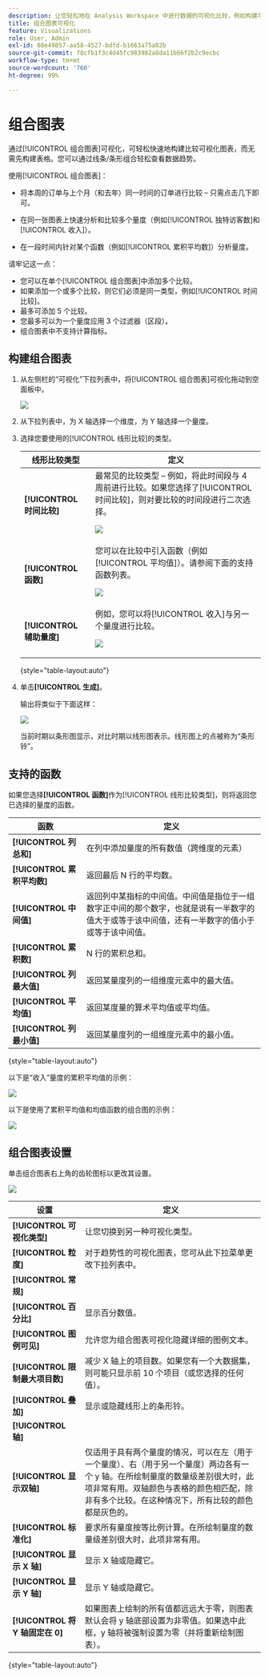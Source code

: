```yaml
---
description: 让您轻松地在 Analysis Workspace 中进行数据的可视化比较，例如构建与上个月、去年等的比较。
title: 组合图表可视化
feature: Visualizations
role: User, Admin
exl-id: 08e49857-aa58-4527-bdfd-b1663a75a02b
source-git-commit: 78cfb1f3c4d45fc983982a8da11b66f2b2c9ecbc
workflow-type: tm+mt
source-wordcount: '760'
ht-degree: 99%

---
```


# 组合图表

通过[!UICONTROL 组合图表]可视化，可轻松快速地构建比较可视化图表，而无需先构建表格。您可以通过线条/条形组合轻松查看数据趋势。

使用[!UICONTROL 组合图表]：

* 将本周的订单与上个月（和去年）同一时间的订单进行比较 – 只需点击几下即可。

* 在同一张图表上快速分析和比较多个量度（例如[!UICONTROL 独特访客数]和[!UICONTROL 收入]）。

* 在一段时间内针对某个函数（例如[!UICONTROL 累积平均数]）分析量度。

请牢记这一点：

* 您可以在单个[!UICONTROL 组合图表]中添加多个比较。
* 如果添加一个或多个比较，则它们必须是同一类型，例如[!UICONTROL 时间比较]。
* 最多可添加 5 个比较。
* 您最多可以为一个量度应用 3 个过滤器（区段）。
* 组合图表中不支持计算指标。

## 构建组合图表

1. 从左侧栏的“可视化”下拉列表中，将[!UICONTROL 组合图表]可视化拖动到空面板中。

   ![](assets/combo-chart-build.png)

1. 从下拉列表中，为 X 轴选择一个维度，为 Y 轴选择一个量度。

1. 选择您要使用的[!UICONTROL 线形比较]的类型。

   | 线形比较类型 | 定义 |
   | --- | --- |
   | **[!UICONTROL 时间比较]** | 最常见的比较类型 – 例如，将此时间段与 4 周前进行比较。如果您选择了[!UICONTROL 时间比较]，则对要比较的时间段进行二次选择。<p>![](assets/combo-time-period.png) |
   | **[!UICONTROL 函数]** | 您可以在比较中引入函数（例如[!UICONTROL 平均值]）。请参阅下面的支持函数列表。<p>![](assets/combo-functions.png) |
   | **[!UICONTROL 辅助量度]** | 例如，您可以将[!UICONTROL 收入]与另一个量度进行比较。<p>![](assets/combo-2metrics.png) |

   {style="table-layout:auto"}

1. 单击&#x200B;**[!UICONTROL 生成]**。

   输出将类似于下面这样：

   ![](assets/combo-output.png)

   当前时期以条形图显示，对比时期以线形图表示。线形图上的点被称为“条形铃”。

## 支持的函数

如果您选择&#x200B;**[!UICONTROL 函数]**&#x200B;作为[!UICONTROL 线形比较类型]，则将返回您已选择的量度的函数。

| 函数 | 定义 |
| --- | --- |
| **[!UICONTROL 列总和]** | 在列中添加量度的所有数值（跨维度的元素） |
| **[!UICONTROL 累积平均数]** | 返回最后 N 行的平均数。 |
| **[!UICONTROL 中间值]** | 返回列中某指标的中间值。中间值是指位于一组数字正中间的那个数字，也就是说有一半数字的值大于或等于该中间值，还有一半数字的值小于或等于该中间值。 |
| **[!UICONTROL 累积数]** | N 行的累积总和。 |
| **[!UICONTROL 列最大值]** | 返回某量度列的一组维度元素中的最大值。 |
| **[!UICONTROL 平均值]** | 返回某度量的算术平均值或平均值。 |
| **[!UICONTROL 列最小值]** | 返回某量度列的一组维度元素中的最小值。 |

{style="table-layout:auto"}

以下是“收入”量度的累积平均值的示例：

![](assets/combo-cumul-avg.png)

以下是使用了累积平均值和均值函数的组合图的示例：

![](assets/combo-two-functions.png)

## 组合图表设置

单击组合图表右上角的齿轮图标以更改其设置。

![](assets/combo-settings.png)

| 设置 | 定义 |
| --- | --- |
| **[!UICONTROL 可视化类型]** | 让您切换到另一种可视化类型。 |
| **[!UICONTROL 粒度]** | 对于趋势性的可视化图表，您可从此下拉菜单更改下拉列表中。 |
| **[!UICONTROL 常规]** |  |
| **[!UICONTROL 百分比]** | 显示百分数值。 |
| **[!UICONTROL 图例可见]** | 允许您为组合图表可视化隐藏详细的图例文本。 |
| **[!UICONTROL 限制最大项目数]** | 减少 X 轴上的项目数。如果您有一个大数据集，则可能只显示前 10 个项目（或您选择的任何值）。 |
| **[!UICONTROL 叠加]** | 显示或隐藏线形上的条形铃。 |
| **[!UICONTROL 轴]** | |
| **[!UICONTROL 显示双轴]** | 仅适用于具有两个量度的情况，可以在左（用于一个量度）、右（用于另一个量度）两边各有一个 y 轴。在所绘制量度的数量级差别很大时，此项非常有用。双轴颜色与表格的颜色相匹配，除非有多个比较。在这种情况下，所有比较的颜色都是灰色的。 |
| **[!UICONTROL 标准化]** | 要求所有量度按等比例计算。在所绘制量度的数量级差别很大时，此项非常有用。 |
| **[!UICONTROL 显示 X 轴]** | 显示 X 轴或隐藏它。 |
| **[!UICONTROL 显示 Y 轴]** | 显示 Y 轴或隐藏它。 |
| **[!UICONTROL 将 Y 轴固定在 0]** | 如果图表上绘制的所有值都远远大于零，则图表默认会将 y 轴底部设置为非零值。如果选中此框，y 轴将被强制设置为零（并将重新绘制图表）。 |

{style="table-layout:auto"}
